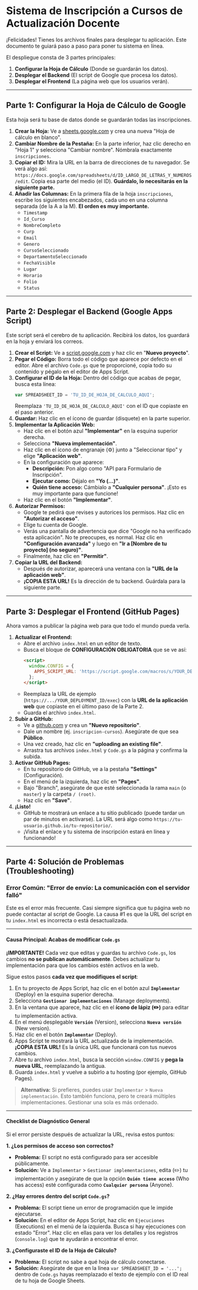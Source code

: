 # Sistema de Inscripción a Cursos de Actualización Docente

¡Felicidades! Tienes los archivos finales para desplegar tu aplicación. Este documento te guiará paso a paso para poner tu sistema en línea.

El despliegue consta de 3 partes principales:
1.  **Configurar la Hoja de Cálculo** (Donde se guardarán los datos).
2.  **Desplegar el Backend** (El script de Google que procesa los datos).
3.  **Desplegar el Frontend** (La página web que los usuarios verán).

---

## Parte 1: Configurar la Hoja de Cálculo de Google

Esta hoja será tu base de datos donde se guardarán todas las inscripciones.

1.  **Crear la Hoja:** Ve a [sheets.google.com](https://sheets.google.com) y crea una nueva "Hoja de cálculo en blanco".
2.  **Cambiar Nombre de la Pestaña:** En la parte inferior, haz clic derecho en "Hoja 1" y selecciona "Cambiar nombre". Nómbrala exactamente `inscripciones`.
3.  **Copiar el ID:** Mira la URL en la barra de direcciones de tu navegador. Se verá algo así: `https://docs.google.com/spreadsheets/d/ID_LARGO_DE_LETRAS_Y_NUMEROS/edit`. Copia esa parte del medio (el ID). **Guárdalo, lo necesitarás en la siguiente parte.**
4.  **Añadir las Columnas:** En la primera fila de la hoja `inscripciones`, escribe los siguientes encabezados, cada uno en una columna separada (de la A a la M). **El orden es muy importante.**
    - `Timestamp`
    - `Id_Curso`
    - `NombreCompleto`
    - `Curp`
    - `Email`
    - `Genero`
    - `CursoSeleccionado`
    - `DepartamentoSeleccionado`
    - `FechaVisible`
    - `Lugar`
    - `Horario`
    - `Folio`
    - `Status`

---

## Parte 2: Desplegar el Backend (Google Apps Script)

Este script será el cerebro de tu aplicación. Recibirá los datos, los guardará en la hoja y enviará los correos.

1.  **Crear el Script:** Ve a [script.google.com](https://script.google.com) y haz clic en "**Nuevo proyecto**".
2.  **Pegar el Código:** Borra todo el código que aparece por defecto en el editor. Abre el archivo `Code.gs` que te proporcioné, copia todo su contenido y pégalo en el editor de Apps Script.
3.  **Configurar el ID de la Hoja:** Dentro del código que acabas de pegar, busca esta línea:
    ```javascript
    var SPREADSHEET_ID = 'TU_ID_DE_HOJA_DE_CALCULO_AQUI';
    ```
    Reemplaza `'TU_ID_DE_HOJA_DE_CALCULO_AQUI'` con el ID que copiaste en el paso anterior.
4.  **Guardar:** Haz clic en el ícono de guardar (disquete) en la parte superior.
5.  **Implementar la Aplicación Web:**
    -   Haz clic en el botón azul **"Implementar"** en la esquina superior derecha.
    -   Selecciona **"Nueva implementación"**.
    -   Haz clic en el ícono de engranaje (⚙️) junto a "Seleccionar tipo" y elige **"Aplicación web"**.
    -   En la configuración que aparece:
        -   **Descripción:** Pon algo como "API para Formulario de Inscripción".
        -   **Ejecutar como:** Déjalo en **"Yo (...)"**.
        -   **Quién tiene acceso:** Cámbialo a **"Cualquier persona"**. ¡Esto es muy importante para que funcione!
    -   Haz clic en el botón **"Implementar"**.
6.  **Autorizar Permisos:**
    -   Google te pedirá que revises y autorices los permisos. Haz clic en **"Autorizar el acceso"**.
    -   Elige tu cuenta de Google.
    -   Verás una pantalla de advertencia que dice "Google no ha verificado esta aplicación". No te preocupes, es normal. Haz clic en **"Configuración avanzada"** y luego en **"Ir a [Nombre de tu proyecto] (no seguro)"**.
    -   Finalmente, haz clic en **"Permitir"**.
7.  **Copiar la URL del Backend:**
    -   Después de autorizar, aparecerá una ventana con la **"URL de la aplicación web"**.
    -   **¡COPIA ESTA URL!** Es la dirección de tu backend. Guárdala para la siguiente parte.

---

## Parte 3: Desplegar el Frontend (GitHub Pages)

Ahora vamos a publicar la página web para que todo el mundo pueda verla.

1.  **Actualizar el Frontend:**
    -   Abre el archivo `index.html` en un editor de texto.
    -   Busca el bloque de **CONFIGURACIÓN OBLIGATORIA** que se ve así:
        ```html
        <script>
          window.CONFIG = {
            APPS_SCRIPT_URL: 'https://script.google.com/macros/s/YOUR_DEPLOYMENT_ID/exec'
          };
        </script>
        ```
    -   Reemplaza la URL de ejemplo (`https://.../YOUR_DEPLOYMENT_ID/exec`) con la **URL de la aplicación web** que copiaste en el último paso de la Parte 2.
    -   Guarda el archivo `index.html`.
2.  **Subir a GitHub:**
    -   Ve a [github.com](https://github.com) y crea un **"Nuevo repositorio"**.
    -   Dale un nombre (ej. `inscripcion-cursos`). Asegúrate de que sea **Público**.
    -   Una vez creado, haz clic en **"uploading an existing file"**.
    -   Arrastra tus archivos `index.html` y `Code.gs` a la página y confirma la subida.
3.  **Activar GitHub Pages:**
    -   En tu repositorio de GitHub, ve a la pestaña **"Settings"** (Configuración).
    -   En el menú de la izquierda, haz clic en **"Pages"**.
    -   Bajo "Branch", asegúrate de que esté seleccionada la rama `main` (o `master`) y la carpeta `/ (root)`.
    -   Haz clic en **"Save"**.
4.  **¡Listo!**
    -   GitHub te mostrará un enlace a tu sitio publicado (puede tardar un par de minutos en activarse). La URL será algo como `https://tu-usuario.github.io/tu-repositorio/`.
    -   ¡Visita el enlace y tu sistema de inscripción estará en línea y funcionando!

---

## Parte 4: Solución de Problemas (Troubleshooting)

### Error Común: "Error de envío: La comunicación con el servidor falló"

Este es el error más frecuente. Casi siempre significa que tu página web no puede contactar al script de Google. La causa #1 es que la URL del script en tu `index.html` es incorrecta o está desactualizada.

---

#### **Causa Principal: Acabas de modificar `Code.gs`**

**¡IMPORTANTE!** Cada vez que editas y guardas tu archivo `Code.gs`, los cambios **no se publican automáticamente**. Debes actualizar tu implementación para que los cambios estén activos en la web.

Sigue estos pasos **cada vez que modifiques el script**:

1.  En tu proyecto de Apps Script, haz clic en el botón azul **`Implementar`** (Deploy) en la esquina superior derecha.
2.  Selecciona **`Gestionar implementaciones`** (Manage deployments).
3.  En la ventana que aparece, haz clic en el **ícono de lápiz (✏️)** para editar tu implementación activa.
4.  En el menú desplegable **`Versión`** (Version), selecciona **`Nueva versión`** (New version).
5.  Haz clic en el botón **`Implementar`** (Deploy).
6.  Apps Script te mostrará la URL actualizada de la implementación. **¡COPIA ESTA URL!** Es la única URL que funcionará con tus nuevos cambios.
7.  Abre tu archivo `index.html`, busca la sección `window.CONFIG` y **pega la nueva URL**, reemplazando la antigua.
8.  Guarda `index.html` y vuelve a subirlo a tu hosting (por ejemplo, GitHub Pages).

> **Alternativa:** Si prefieres, puedes usar `Implementar` > `Nueva implementación`. Esto también funciona, pero te creará múltiples implementaciones. Gestionar una sola es más ordenado.

---

#### Checklist de Diagnóstico General

Si el error persiste después de actualizar la URL, revisa estos puntos:

**1. ¿Los permisos de acceso son correctos?**
   - **Problema:** El script no está configurado para ser accesible públicamente.
   - **Solución:** Ve a `Implementar` > `Gestionar implementaciones`, edita (✏️) tu implementación y asegúrate de que la opción **`Quién tiene acceso`** (Who has access) esté configurada como **`Cualquier persona`** (Anyone).

**2. ¿Hay errores dentro del script `Code.gs`?**
   - **Problema:** El script tiene un error de programación que le impide ejecutarse.
   - **Solución:** En el editor de Apps Script, haz clic en `Ejecuciones` (Executions) en el menú de la izquierda. Busca si hay ejecuciones con estado "Error". Haz clic en ellas para ver los detalles y los registros (`console.log`) que te ayudarán a encontrar el error.

**3. ¿Configuraste el ID de la Hoja de Cálculo?**
   - **Problema:** El script no sabe a qué hoja de cálculo conectarse.
   - **Solución:** Asegúrate de que en la línea `var SPREADSHEET_ID = '...';` dentro de `Code.gs` hayas reemplazado el texto de ejemplo con el ID real de tu hoja de Google Sheets.
